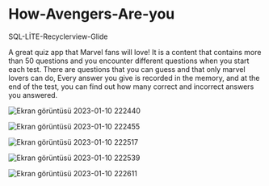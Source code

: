 # How-Avengers-Are-you
SQL-LİTE-Recyclerview-Glide

A great quiz app that Marvel fans will love!
It is a content that contains more than 50 questions and you encounter different questions when you start each test.
There are questions that you can guess and that only marvel lovers can do,
Every answer you give is recorded in the memory, and at the end of the test, you can find out how many correct and incorrect answers you answered.

![Ekran görüntüsü 2023-01-10 222440](https://user-images.githubusercontent.com/82119806/211644097-41c97312-aa29-43bf-a353-e7b67a792abb.png)

![Ekran görüntüsü 2023-01-10 222455](https://user-images.githubusercontent.com/82119806/211644111-ba2a3959-c6b4-4719-a883-f73a989787be.png)

![Ekran görüntüsü 2023-01-10 222517](https://user-images.githubusercontent.com/82119806/211644121-3a941202-6af9-49ec-a20d-2fe07ce89bcc.png)

![Ekran görüntüsü 2023-01-10 222539](https://user-images.githubusercontent.com/82119806/211644132-29df2ab3-1600-4947-81d2-7324142f5be5.png)

![Ekran görüntüsü 2023-01-10 222611](https://user-images.githubusercontent.com/82119806/211644142-4702d84e-dccd-4aa8-85ed-5cfebb42efb5.png)
